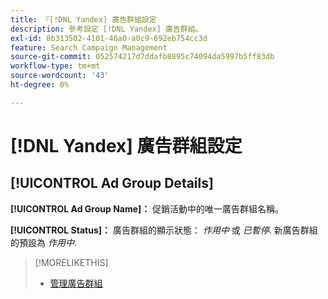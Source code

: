 ```yaml
---
title: 『[!DNL Yandex] 廣告群組設定
description: 參考設定 [!DNL Yandex] 廣告群組。
exl-id: 8b313502-4101-46a0-a0c9-692eb754cc3d
feature: Search Campaign Management
source-git-commit: 052574217d7ddafb8895c74094da5997b5ff83db
workflow-type: tm+mt
source-wordcount: '43'
ht-degree: 0%

---
```


# [!DNL Yandex] 廣告群組設定

## [!UICONTROL Ad Group Details]

**[!UICONTROL Ad Group Name]：** 促銷活動中的唯一廣告群組名稱。

**[!UICONTROL Status]：** 廣告群組的顯示狀態： *作用中* 或 *已暫停*. 新廣告群組的預設為 *作用中*.

>[!MORELIKETHIS]
>
>* [管理廣告群組](/help/search-social-commerce/campaign-management/campaigns/ad-group-manage.md)
